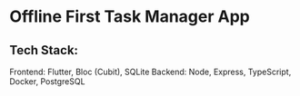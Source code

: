# Offline First Task Manager App

## Tech Stack:
Frontend: Flutter, Bloc (Cubit), SQLite
Backend: Node, Express, TypeScript, Docker, PostgreSQL

